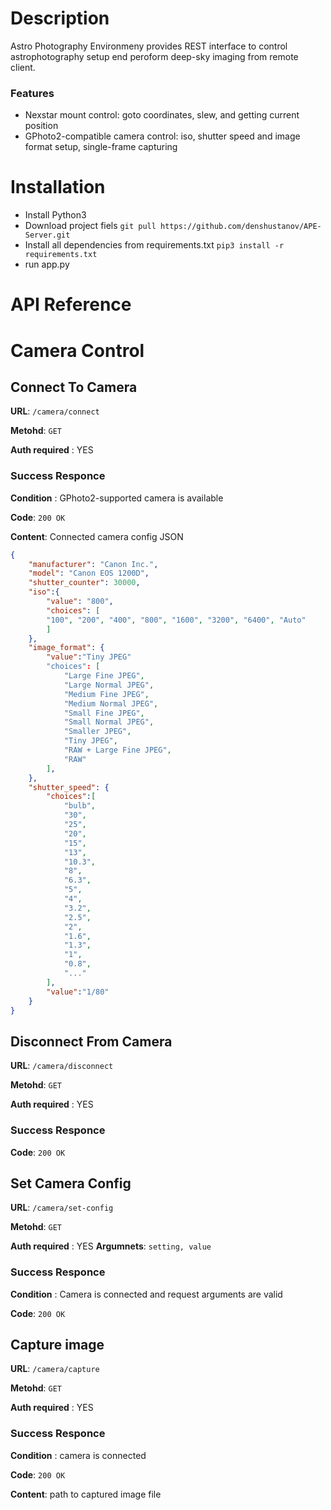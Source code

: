 # Description

Astro Photography Environmeny provides REST interface to control astrophotography setup end peroform deep-sky imaging from remote client.
### Features
* Nexstar mount control: goto coordinates, slew, and getting current position
* GPhoto2-compatible camera control: iso, shutter speed and image format setup, single-frame capturing


# Installation

* Install Python3
* Download project fiels `git pull https://github.com/denshustanov/APE-Server.git`
* Install all dependencies from requirements.txt `pip3 install -r requirements.txt`
* run app.py
# API Reference
# Camera Control
## Connect To Camera


**URL**: ``` /camera/connect ```

**Metohd**: `GET`

**Auth required** : YES

### Success Responce

**Condition** : GPhoto2-supported camera is available

**Code**: `200 OK`

**Content**: Connected camera config JSON

```json 
{
    "manufacturer": "Canon Inc.",
    "model": "Canon EOS 1200D",
    "shutter_counter": 30000,
    "iso":{
        "value": "800",
        "choices": [
        "100", "200", "400", "800", "1600", "3200", "6400", "Auto"
        ]
    },
    "image_format": {
        "value":"Tiny JPEG"
        "choices": [
            "Large Fine JPEG",
            "Large Normal JPEG",
            "Medium Fine JPEG",
            "Medium Normal JPEG",
            "Small Fine JPEG",
            "Small Normal JPEG",
            "Smaller JPEG",
            "Tiny JPEG",
            "RAW + Large Fine JPEG",
            "RAW"
        ],
    },
    "shutter_speed": {
        "choices":[
            "bulb",
            "30",
            "25",
            "20",
            "15",
            "13",
            "10.3",
            "8",
            "6.3",
            "5",
            "4",
            "3.2",
            "2.5",
            "2",
            "1.6",
            "1.3",
            "1",
            "0.8",
            "..."
        ],
        "value":"1/80"
    }
}
```

## Disconnect From Camera

**URL**: ``` /camera/disconnect ```

**Metohd**: `GET`

**Auth required** : YES

### Success Responce

**Code**: `200 OK`

## Set Camera Config

**URL**: ``` /camera/set-config ```

**Metohd**: `GET`

**Auth required** : YES
**Argumnets**: `setting, value`

### Success Responce

**Condition** : Camera is connected and request arguments are valid

**Code**: `200 OK`

## Capture image

**URL**: ``` /camera/capture ```

**Metohd**: `GET`

**Auth required** : YES

### Success Responce

**Condition** : camera is connected

**Code**: `200 OK`

**Content**: path to captured image file




